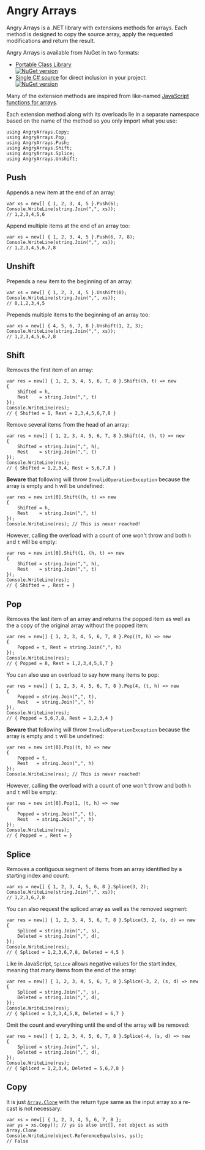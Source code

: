 # Angry Arrays

Angry Arrays is a .NET library with extensions methods for arrays. Each method
is designed to copy the source array, apply the requested modifications and
return the result.

Angry Arrays is available from NuGet in two formats:

  * [Portable Class Library][pclpkg]  
    [![NuGet version](https://badge.fury.io/nu/AngryArrays.svg)](http://badge.fury.io/nu/AngryArrays)
  * [Single C# source][srcpkg] for direct inclusion in your project:  
    [![NuGet version](https://badge.fury.io/nu/AngryArrays.Source.svg)](http://badge.fury.io/nu/AngryArrays.Source)

Many of the extension methods are inspired from like-named [JavaScript
functions for arrays][jsarray].

Each extension method along with its overloads lie in a separate namespace
based on the name of the method so you only import what you use:

    using AngryArrays.Copy;
    using AngryArrays.Pop;
    using AngryArrays.Push;
    using AngryArrays.Shift;
    using AngryArrays.Splice;
    using AngryArrays.Unshift;


## Push

Appends a new item at the end of an array:

    var xs = new[] { 1, 2, 3, 4, 5 }.Push(6);
    Console.WriteLine(string.Join(",", xs));
    // 1,2,3,4,5,6

Append multiple items at the end of an array too:

    var xs = new[] { 1, 2, 3, 4, 5 }.Push(6, 7, 8);
    Console.WriteLine(string.Join(",", xs));
    // 1,2,3,4,5,6,7,8

## Unshift

Prepends a new item to the beginning of an array:

    var xs = new[] { 1, 2, 3, 4, 5 }.Unshift(0);
    Console.WriteLine(string.Join(",", xs));
    // 0,1,2,3,4,5

Prepends multiple items to the beginning of an array too:

    var xs = new[] { 4, 5, 6, 7, 8 }.Unshift(1, 2, 3);
    Console.WriteLine(string.Join(",", xs));
    // 1,2,3,4,5,6,7,8

## Shift

Removes the first item of an array:

    var res = new[] { 1, 2, 3, 4, 5, 6, 7, 8 }.Shift((h, t) => new
    {
        Shifted = h,
        Rest    = string.Join(",", t)
    });
    Console.WriteLine(res);
    // { Shifted = 1, Rest = 2,3,4,5,6,7,8 }

Remove several items from the head of an array:

    var res = new[] { 1, 2, 3, 4, 5, 6, 7, 8 }.Shift(4, (h, t) => new
    {
        Shifted = string.Join(",", h),
        Rest    = string.Join(",", t)
    });
    Console.WriteLine(res);
    // { Shifted = 1,2,3,4, Rest = 5,6,7,8 }

**Beware** that following will throw `InvalidOperationException` because the
array is empty and `h` will be undefined:

    var res = new int[0].Shift((h, t) => new
    {
        Shifted = h,
        Rest    = string.Join(",", t)
    });
    Console.WriteLine(res); // This is never reached!

However, calling the overload with a count of one won't throw and both `h` and
`t` will be empty:

    var res = new int[0].Shift(1, (h, t) => new
    {
        Shifted = string.Join(",", h),
        Rest    = string.Join(",", t)
    });
    Console.WriteLine(res);
    // { Shifted = , Rest = }

## Pop

Removes the last item of an array and returns the popped item as well as the
a copy of the original array without the popped item:

    var res = new[] { 1, 2, 3, 4, 5, 6, 7, 8 }.Pop((t, h) => new
    {
        Popped = t, Rest = string.Join(",", h)
    });
    Console.WriteLine(res);
    // { Popped = 8, Rest = 1,2,3,4,5,6,7 }

You can also use an overload to say how many items to pop:

    var res = new[] { 1, 2, 3, 4, 5, 6, 7, 8 }.Pop(4, (t, h) => new
    {
        Popped = string.Join(",", t),
        Rest   = string.Join(",", h)
    });
    Console.WriteLine(res);
    // { Popped = 5,6,7,8, Rest = 1,2,3,4 }

**Beware** that following will throw `InvalidOperationException` because the
array is empty and `t` will be undefined:

    var res = new int[0].Pop((t, h) => new
    {
        Popped = t,
        Rest   = string.Join(",", h)
    });
    Console.WriteLine(res); // This is never reached!

However, calling the overload with a count of one won't throw and both `h` and
`t` will be empty:

    var res = new int[0].Pop(1, (t, h) => new
    {
        Popped = string.Join(",", t),
        Rest   = string.Join(",", h)
    });
    Console.WriteLine(res);
    // { Popped = , Rest = }

## Splice

Removes a contiguous segment of items from an array identified by a starting
index and count:

    var xs = new[] { 1, 2, 3, 4, 5, 6, 8 }.Splice(3, 2);
    Console.WriteLine(string.Join(",", xs));
    // 1,2,3,6,7,8

You can also request the spliced array as well as the removed segment:

    var res = new[] { 1, 2, 3, 4, 5, 6, 7, 8 }.Splice(3, 2, (s, d) => new
    {
        Spliced = string.Join(",", s),
        Deleted = string.Join(",", d),
    });
    Console.WriteLine(res);
    // { Spliced = 1,2,3,6,7,8, Deleted = 4,5 }

Like in JavaScript, `Splice` allows negative values for the start index,
meaning that many items from the end of the array:

    var res = new[] { 1, 2, 3, 4, 5, 6, 7, 8 }.Splice(-3, 2, (s, d) => new
    {
        Spliced = string.Join(",", s),
        Deleted = string.Join(",", d),
    });
    Console.WriteLine(res);
    // { Spliced = 1,2,3,4,5,8, Deleted = 6,7 }

Omit the count and everything until the end of the array will be removed:

    var res = new[] { 1, 2, 3, 4, 5, 6, 7, 8 }.Splice(-4, (s, d) => new
    {
        Spliced = string.Join(",", s),
        Deleted = string.Join(",", d),
    });
    Console.WriteLine(res);
    // { Spliced = 1,2,3,4, Deleted = 5,6,7,8 }

## Copy

It is just [`Array.Clone`][array-clone] with the return type same as the
input array so a re-cast is not necessary:

    var xs = new[] { 1, 2, 3, 4, 5, 6, 7, 8 };
    var ys = xs.Copy(); // ys is also int[], not object as with Array.Clone
    Console.WriteLine(object.ReferenceEquals(xs, ys));
    // False



  [pclpkg]: https://www.nuget.org/packages/AngryArrays/
  [srcpkg]: https://www.nuget.org/packages/AngryArrays.Source/
  [jsarray]: https://developer.mozilla.org/en-US/docs/Web/JavaScript/Reference/Global_Objects/Array
  [array-clone]: https://msdn.microsoft.com/en-us/library/system.array.clone%28v=vs.110%29.aspx

